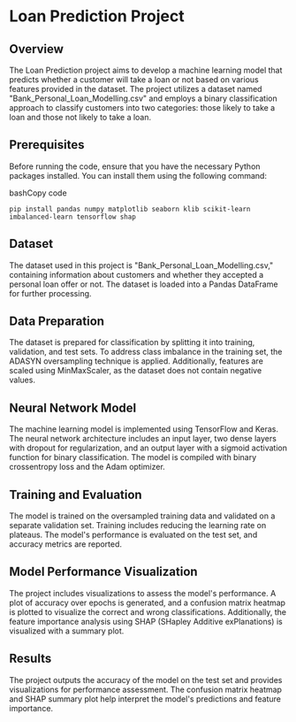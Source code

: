 Loan Prediction Project
=======================

Overview
--------

The Loan Prediction project aims to develop a machine learning model that predicts whether a customer will take a loan or not based on various features provided in the dataset. The project utilizes a dataset named "Bank\_Personal\_Loan\_Modelling.csv" and employs a binary classification approach to classify customers into two categories: those likely to take a loan and those not likely to take a loan.

Prerequisites
-------------

Before running the code, ensure that you have the necessary Python packages installed. You can install them using the following command:

bashCopy code

`pip install pandas numpy matplotlib seaborn klib scikit-learn imbalanced-learn tensorflow shap`

Dataset
-------

The dataset used in this project is "Bank\_Personal\_Loan\_Modelling.csv," containing information about customers and whether they accepted a personal loan offer or not. The dataset is loaded into a Pandas DataFrame for further processing.

Data Preparation
----------------

The dataset is prepared for classification by splitting it into training, validation, and test sets. To address class imbalance in the training set, the ADASYN oversampling technique is applied. Additionally, features are scaled using MinMaxScaler, as the dataset does not contain negative values.

Neural Network Model
--------------------

The machine learning model is implemented using TensorFlow and Keras. The neural network architecture includes an input layer, two dense layers with dropout for regularization, and an output layer with a sigmoid activation function for binary classification. The model is compiled with binary crossentropy loss and the Adam optimizer.

Training and Evaluation
-----------------------

The model is trained on the oversampled training data and validated on a separate validation set. Training includes reducing the learning rate on plateaus. The model's performance is evaluated on the test set, and accuracy metrics are reported.

Model Performance Visualization
-------------------------------

The project includes visualizations to assess the model's performance. A plot of accuracy over epochs is generated, and a confusion matrix heatmap is plotted to visualize the correct and wrong classifications. Additionally, the feature importance analysis using SHAP (SHapley Additive exPlanations) is visualized with a summary plot.


Results
-------

The project outputs the accuracy of the model on the test set and provides visualizations for performance assessment. The confusion matrix heatmap and SHAP summary plot help interpret the model's predictions and feature importance.